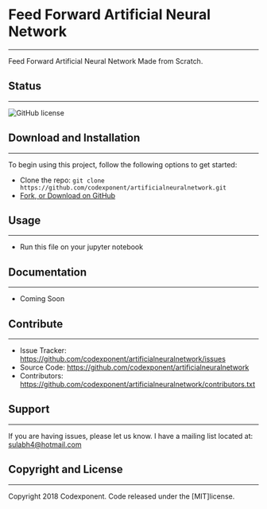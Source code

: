# Feed Forward Artificial Neural Network
--------

Feed Forward Artificial Neural Network Made from Scratch.

## Status
--------

![GitHub license](https://img.shields.io/badge/license-MIT-blue.svg)

## Download and Installation
-------

To begin using this project, follow the following options to get started:
* Clone the repo: `git clone https://github.com/codexponent/artificialneuralnetwork.git`
* [Fork, or Download on GitHub](https://github.com/codexponent/artificialneuralnetwork)

## Usage
-------

- Run this file on your jupyter notebook

## Documentation
--------

- Coming Soon

## Contribute
----------

- Issue Tracker: https://github.com/codexponent/artificialneuralnetwork/issues
- Source Code: https://github.com/codexponent/artificialneuralnetwork
- Contributors: https://github.com/codexponent/artificialneuralnetwork/contributors.txt

## Support
-------

If you are having issues, please let us know.
I have a mailing list located at: sulabh4@hotmail.com

## Copyright and License
-------

Copyright 2018 Codexponent. Code released under the [MIT]license.

